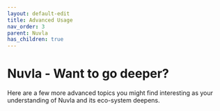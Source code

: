 ```yaml
---
layout: default-edit
title: Advanced Usage
nav_order: 3
parent: Nuvla
has_children: true
---
```


# Nuvla - Want to go deeper?

Here are a few more advanced topics you might find interesting as your understanding of Nuvla and its eco-system deepens.
